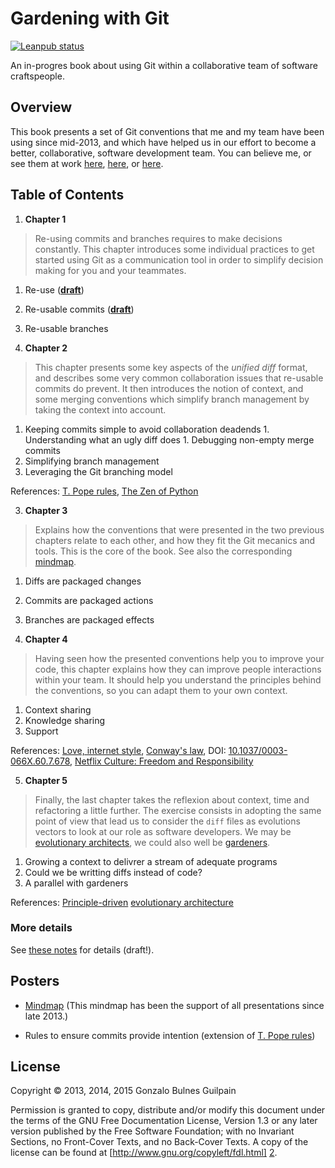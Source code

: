 Gardening with Git
==================

[![Leanpub status](https://img.shields.io/badge/leanpub-unpublished-lightgrey.svg)][book]

An in-progres book about using Git within a collaborative team of software craftspeople.

  [book]: https://leanpub.com/gardening_with_git

Overview
--------

This book presents a set of Git conventions that me and my team have been using since mid-2013, and which have helped us in our effort to become a better, collaborative, software development team. You can believe me, or see them at work [here][demo_network], [here][demo_commits], or [here][demo_pull_requests].

  [demo_network]: https://github.com/gonzalo-bulnes/dredd-rack/network
  [demo_commits]: https://github.com/gonzalo-bulnes/kata-toy_robot_simulator/commits/master
  [demo_pull_requests]: https://github.com/gonzalo-bulnes/simple_token_authentication/pull/124

Table of Contents
-----------------

1. **Chapter 1**

  > Re-using commits and branches requires to make decisions constantly. This chapter introduces some individual practices to get started using Git as a communication tool in order to simplify decision making for you and your teammates.

  1. Re-use (**[draft](manuscript/chapter_1.md#re-use)**)
  1. Re-usable commits (**[draft](manuscript/chapter_1.md#re-usable-commits)**)
  1. Re-usable branches


2. **Chapter 2**

  > This chapter presents some key aspects of the _unified diff_ format, and describes some very common collaboration issues that re-usable commits do prevent. It then introduces the notion of context, and some merging conventions which simplify branch management by taking the context into account.

  1. Keeping commits simple to avoid collaboration deadends
    1. Understanding what an ugly diff does
    1. Debugging non-empty merge commits
  1. Simplifying branch management
  1. Leveraging the Git branching model

  References: [T. Pope rules][tpope], [The Zen of Python][zen]

3. **Chapter 3**

  > Explains how the conventions that were presented in the two previous chapters relate to each other, and how they fit the Git mecanics and tools. This is the core of the book. See also the corresponding [mindmap][mindmap].

  1. Diffs are packaged changes
  1. Commits are packaged actions
  1. Branches are packaged effects

4. **Chapter 4**

  > Having seen how the presented conventions help you to improve your code, this chapter explains how they can improve people interactions within your team. It should help you understand the principles behind the conventions, so you can adapt them to your own context.

  1. Context sharing
  1. Knowledge sharing
  1. Support

  References: [Love, internet style][love], [Conway's law][conway], DOI: [10.1037/0003-066X.60.7.678][flourish], [Netflix Culture: Freedom and Responsibility][netflix]

5. **Chapter 5**

  > Finally, the last chapter takes the reflexion about context, time and refactoring a little further. The exercise consists in adopting the same point of view that lead us to consider the `diff` files as evolutions vectors to look at our role as software developers. We may be [evolutionary architects][ea], we could also well be [gardeners][book].

  1. Growing a context to delivrer a stream of adequate programs
  1. Could we be writting diffs instead of code?
  1. A parallel with gardeners

  References: [Principle-driven][ea] [evolutionary architecture][uservices]

  [conway]: http://www.thoughtworks.com/insights/blog/demystifying-conways-law
  [uservices]: http://samnewman.io/books/building_microservices
  [love]: https://www.youtube.com/watch?v=Xe1TZaElTAs
  [zen]: http://legacy.python.org/dev/peps/pep-0020
  [flourish]: http://psycnet.apa.org/?&fa=main.doiLanding&doi=10.1037/0003-066X.60.7.678
  [netflix]: http://www.slideshare.net/reed2001/culture-1798664
  [ea]: http://softwarearchitecturecon.com/sa2015/public/schedule/detail/39990

  ### More details

  See [these notes](drafts/table_of_contents.md) for details (draft!).

Posters
-------

- [Mindmap][mindmap] (This mindmap has been the support of all presentations since late 2013.)
- Rules to ensure commits provide intention (extension of [T. Pope rules][tpope])

  [tpope]: http://tbaggery.com/2008/04/19/a-note-about-git-commit-messages.html
  [mindmap]: src/mindmap.svg

License
-------

Copyright &copy; 2013, 2014, 2015 Gonzalo Bulnes Guilpain

Permission is granted to copy, distribute and/or modify this document under the terms
of the GNU Free Documentation License, Version 1.3 or any later version published by
the Free Software Foundation; with no Invariant Sections, no Front-Cover Texts, and
no Back-Cover Texts. A copy of the license can be found at
[http://www.gnu.org/copyleft/fdl.html] [2].

  [2]: http://www.gnu.org/copyleft/fdl.html
